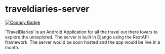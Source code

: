 # traveldiaries-server

[![Codacy Badge](https://api.codacy.com/project/badge/Grade/e57d519bb6d84b90ace12dc7440d3ea1)](https://www.codacy.com/app/Yash-LadhaOrganization/traveldiaries-server?utm_source=github.com&utm_medium=referral&utm_content=RajuKoushik/traveldiaries-server&utm_campaign=badger)

'TravelDiaries' is an Android Application for all the travel out there lovers to explore the unexplored. The server is built in Django using the RestAPI framework.
The server would be soon hosted and the app would be live in a month.
